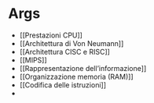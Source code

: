 # Args
- [[Prestazioni CPU]]
- [[Architettura di Von Neumann]]
- [[Architettura CISC e RISC]]
- [[MIPS]]
- [[Rappresentazione dell’informazione]]
- [[Organizzazione memoria (RAM)]]
- [[Codifica delle istruzioni]]
- 